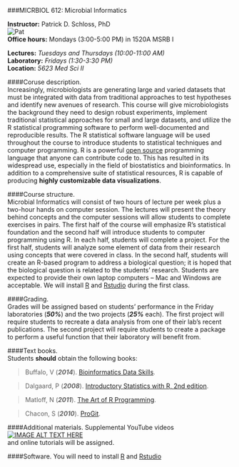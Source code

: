 ###MICRBIOL 612:  Microbial Informatics

**Instructor:**  Patrick D. Schloss, PhD  
![Pat](C:\Users\Yao\Pictures\schloss.jpg)  
**Office hours:**  Mondays (3:00-5:00 PM) in 1520A MSRB I

**Lectures:**  *Tuesdays and Thursdays (10:00-11:00 AM)*  
**Laboratory:**  *Fridays (1:30-3:30 PM)*    
**Location:** *5623 Med Sci II*



####Coruse description.  
Increasingly, microbiologists are generating large and varied datasets that must be integrated with data from traditional approaches to test hypotheses and identify new avenues of research.  This course will give microbiologists the background they need to design robust experiments, implement traditional statistical approaches for small and large datasets, and utilize the R statistical programming software to perform well-documented and reproducible results.  The R statistical software language will be used throughout the course to introduce students to statistical techniques and computer programming.  R is a powerful [open source](http://en.wikipedia.org/wiki/The_Open_Source_Definition) programming language that anyone can contribute code to.  This has resulted in its widespread use, especially in the field of biostatistics and bioinformatics.  In addition to a comprehensive suite of statistical resources, R is capable of producing **highly customizable data visualizations**.

####Course structure.  
Microbial Informatics will consist of two hours of lecture per week plus a two-hour hands on computer session.  The lectures will present the theory behind concepts and the computer sessions will allow students to complete exercises in pairs.  The first half of the course will emphasize R’s statistical foundation and the second half will introduce students to computer programming using R.  In each half, students will complete a project.  For the first half, students will analyze some element of data from their research using concepts that were covered in class.  In the second half, students will create an R-based program to address a biological question; it is hoped that the biological question is related to the students’ research.  Students are expected to provide their own laptop computers – Mac and Windows are acceptable.  We will install [R](http://cran.r-project.org/bin/windows/base/) and [Rstudio](http://www.rstudio.com/products/rstudio/download/) during the first class.

####Grading.  
Grades will be assigned based on students’ performance in the Friday laboratories (__*50%*__) and the two projects (__*25%*__ each). The first project will require students to recreate a data analysis from one of their lab’s recent publications. The second project will require students to create a package to perform a useful function that their laboratory will benefit from.

####Text books.  
Students **should** obtain the following books:

>Buffalo, V (__*2014*__). [Bioinformatics Data Skills](http://shop.oreilly.com/product/0636920030157.do).

>Dalgaard, P (__*2008*__).  [Introductory Statistics with R, 2nd edition](http://www.academia.dk/BiologiskAntropologi/Epidemiologi/PDF/Introductory_Statistics_with_R__2nd_ed.pdf).

>Matloff, N  (__*2011*__).  [The Art of R Programming](http://www.google.com/url?sa=t&rct=j&q=&esrc=s&source=web&cd=1&ved=0CCAQFjAA&url=http%3A%2F%2Fsens.tistory.com%2Fattachment%2Fcfile8.uf%402375DC3D515423F9110CA1.pdf&ei=E-8FVO6dAYmnggSttoD4Bg&usg=AFQjCNE1UmWRG3i9ugNDSXN2WjRSTkkUjA&sig2=U958L8LG42vuhHdPKKBHHw&bvm=bv.74115972,d.eXY).

>Chacon, S (__*2010*__). [ProGit](http://git-scm.com/book).

####Additional materials. 
Supplemental YouTube videos  
[![IMAGE ALT TEXT HERE](http://img.youtube.com/vi/0fKg7e37bQE/0.jpg)](https://www.youtube.com/watch?v=0fKg7e37bQE)  
and online tutorials will be assigned.
 
####Software. 
You will need to install [R](http://cran.r-project.org/bin/windows/base/) and [Rstudio](http://www.rstudio.com/products/rstudio/download/)
